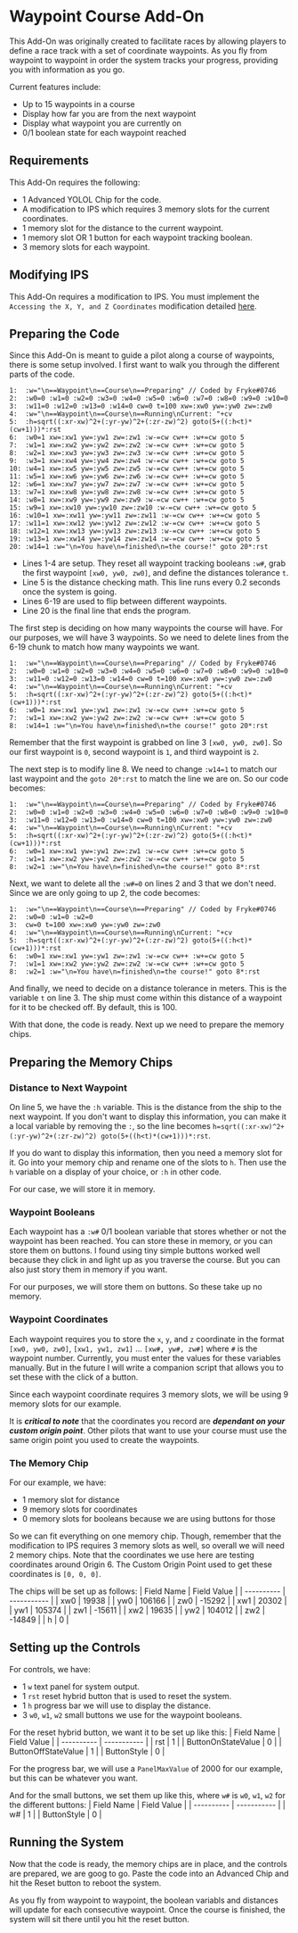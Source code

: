 # Waypoint Course Add-On

This Add-On was originally created to facilitate races by allowing players to define a race track with a set of coordinate waypoints. As you fly from waypoint to waypoint in order the system tracks your progress, providing you with information as you go.

Current features include:

- Up to 15 waypoints in a course
- Display how far you are from the next waypoint
- Display what waypoint you are currently on
- 0/1 boolean state for each waypoint reached

## Requirements

This Add-On requires the following:

- 1 Advanced YOLOL Chip for the code.
- A modification to IPS which requires 3 memory slots for the current coordinates.
- 1 memory slot for the distance to the current waypoint.
- 1 memory slot OR 1 button for each waypoint tracking boolean.
- 3 memory slots for each waypoint.

## Modifying IPS

This Add-On requires a modification to IPS. You must implement the `Accessing the X, Y, and Z Coordinates` modification detailed [here](https://github.com/Tmktahu/IPS/tree/main/Add-Ons). 

## Preparing the Code

Since this Add-On is meant to guide a pilot along a course of waypoints, there is some setup involved.
I first want to walk you through the different parts of the code.

```
1:  :w="\n==Waypoint\n==Course\n==Preparing" // Coded by Fryke#0746
2:  :w0=0 :w1=0 :w2=0 :w3=0 :w4=0 :w5=0 :w6=0 :w7=0 :w8=0 :w9=0 :w10=0
3:  :w11=0 :w12=0 :w13=0 :w14=0 cw=0 t=100 xw=:xw0 yw=:yw0 zw=:zw0
4:  :w="\n==Waypoint\n==Course\n==Running\nCurrent: "+cv
5:  :h=sqrt((:xr-xw)^2+(:yr-yw)^2+(:zr-zw)^2) goto(5+((:h<t)*(cw+1)))*:rst
6:  :w0=1 xw=:xw1 yw=:yw1 zw=:zw1 :w-=cw cw++ :w+=cw goto 5
7:  :w1=1 xw=:xw2 yw=:yw2 zw=:zw2 :w-=cw cw++ :w+=cw goto 5
8:  :w2=1 xw=:xw3 yw=:yw3 zw=:zw3 :w-=cw cw++ :w+=cw goto 5
9:  :w3=1 xw=:xw4 yw=:yw4 zw=:zw4 :w-=cw cw++ :w+=cw goto 5
10: :w4=1 xw=:xw5 yw=:yw5 zw=:zw5 :w-=cw cw++ :w+=cw goto 5
11: :w5=1 xw=:xw6 yw=:yw6 zw=:zw6 :w-=cw cw++ :w+=cw goto 5 
12: :w6=1 xw=:xw7 yw=:yw7 zw=:zw7 :w-=cw cw++ :w+=cw goto 5
13: :w7=1 xw=:xw8 yw=:yw8 zw=:zw8 :w-=cw cw++ :w+=cw goto 5
14: :w8=1 xw=:xw9 yw=:yw9 zw=:zw9 :w-=cw cw++ :w+=cw goto 5
15: :w9=1 xw=:xw10 yw=:yw10 zw=:zw10 :w-=cw cw++ :w+=cw goto 5
16: :w10=1 xw=:xw11 yw=:yw11 zw=:zw11 :w-=cw cw++ :w+=cw goto 5
17: :w11=1 xw=:xw12 yw=:yw12 zw=:zw12 :w-=cw cw++ :w+=cw goto 5
18: :w12=1 xw=:xw13 yw=:yw13 zw=:zw13 :w-=cw cw++ :w+=cw goto 5
19: :w13=1 xw=:xw14 yw=:yw14 zw=:zw14 :w-=cw cw++ :w+=cw goto 5
20: :w14=1 :w="\n=You have\n=finished\n=the course!" goto 20*:rst
```

- Lines 1-4 are setup. They reset all waypoint tracking booleans `:w#`, grab the first waypoint `[xw0, yw0, zw0]`, and define the distances tolerance `t`.
- Line 5 is the distance checking math. This line runs every 0.2 seconds once the system is going.
- Lines 6-19 are used to flip between different waypoints.
- Line 20 is the final line that ends the program.

The first step is deciding on how many waypoints the course will have. For our purposes, we will have 3 waypoints. So we need to delete lines from the 6-19 chunk to match how many waypoints we want.

```
1:  :w="\n==Waypoint\n==Course\n==Preparing" // Coded by Fryke#0746
2:  :w0=0 :w1=0 :w2=0 :w3=0 :w4=0 :w5=0 :w6=0 :w7=0 :w8=0 :w9=0 :w10=0
3:  :w11=0 :w12=0 :w13=0 :w14=0 cw=0 t=100 xw=:xw0 yw=:yw0 zw=:zw0
4:  :w="\n==Waypoint\n==Course\n==Running\nCurrent: "+cv
5:  :h=sqrt((:xr-xw)^2+(:yr-yw)^2+(:zr-zw)^2) goto(5+((:h<t)*(cw+1)))*:rst
6:  :w0=1 xw=:xw1 yw=:yw1 zw=:zw1 :w-=cw cw++ :w+=cw goto 5
7:  :w1=1 xw=:xw2 yw=:yw2 zw=:zw2 :w-=cw cw++ :w+=cw goto 5
8:  :w14=1 :w="\n=You have\n=finished\n=the course!" goto 20*:rst
```

Remember that the first waypoint is grabbed on line 3 `[xw0, yw0, zw0]`. So our first waypoint is `0`, second waypoint is `1`, and third waypoint is `2`.

The next step is to modify line 8. We need to change `:w14=1` to match our last waypoint and the `goto 20*:rst` to match the line we are on. So our code becomes:

```
1:  :w="\n==Waypoint\n==Course\n==Preparing" // Coded by Fryke#0746
2:  :w0=0 :w1=0 :w2=0 :w3=0 :w4=0 :w5=0 :w6=0 :w7=0 :w8=0 :w9=0 :w10=0
3:  :w11=0 :w12=0 :w13=0 :w14=0 cw=0 t=100 xw=:xw0 yw=:yw0 zw=:zw0
4:  :w="\n==Waypoint\n==Course\n==Running\nCurrent: "+cv
5:  :h=sqrt((:xr-xw)^2+(:yr-yw)^2+(:zr-zw)^2) goto(5+((:h<t)*(cw+1)))*:rst
6:  :w0=1 xw=:xw1 yw=:yw1 zw=:zw1 :w-=cw cw++ :w+=cw goto 5
7:  :w1=1 xw=:xw2 yw=:yw2 zw=:zw2 :w-=cw cw++ :w+=cw goto 5
8:  :w2=1 :w="\n=You have\n=finished\n=the course!" goto 8*:rst
```

Next, we want to delete all the `:w#=0` on lines 2 and 3 that we don't need. Since we are only going to up 2, the code becomes:

```
1:  :w="\n==Waypoint\n==Course\n==Preparing" // Coded by Fryke#0746
2:  :w0=0 :w1=0 :w2=0
3:  cw=0 t=100 xw=:xw0 yw=:yw0 zw=:zw0
4:  :w="\n==Waypoint\n==Course\n==Running\nCurrent: "+cv
5:  :h=sqrt((:xr-xw)^2+(:yr-yw)^2+(:zr-zw)^2) goto(5+((:h<t)*(cw+1)))*:rst
6:  :w0=1 xw=:xw1 yw=:yw1 zw=:zw1 :w-=cw cw++ :w+=cw goto 5
7:  :w1=1 xw=:xw2 yw=:yw2 zw=:zw2 :w-=cw cw++ :w+=cw goto 5
8:  :w2=1 :w="\n=You have\n=finished\n=the course!" goto 8*:rst
```

And finally, we need to decide on a distance tolerance in meters. This is the variable `t` on line 3. The ship must come within this distance of a waypoint for it to be checked off. By default, this is 100.

With that done, the code is ready. Next up we need to prepare the memory chips.

## Preparing the Memory Chips

### Distance to Next Waypoint
On line 5, we have the `:h` variable. This is the distance from the ship to the next waypoint. If you don't want to display this information, you can make it a local variable by removing the `:`, so the line becomes `h=sqrt((:xr-xw)^2+(:yr-yw)^2+(:zr-zw)^2) goto(5+((h<t)*(cw+1)))*:rst`.

If you do want to display this information, then you need a memory slot for it. Go into your memory chip and rename one of the slots to `h`. Then use the `h` variable on a display of your choice, or `:h` in other code.

For our case, we will store it in memory.

### Waypoint Booleans

Each waypoint has a `:w#` 0/1 boolean variable that stores whether or not the waypoint has been reached. You can store these in memory, or you can store them on buttons. I found using tiny simple buttons worked well because they click in and light up as you traverse the course. But you can also just story them in memory if you want.

For our purposes, we will store them on buttons. So these take up no memory.

### Waypoint Coordinates

Each waypoint requires you to store the `x`, `y`, and `z` coordinate in the format `[xw0, yw0, zw0]`, `[xw1, yw1, zw1]` ... `[xw#, yw#, zw#]` where `#` is the waypoint number. Currently, you must enter the values for these variables manually. But in the future I will write a companion script that allows you to set these with the click of a button.

Since each waypoint coordinate requires 3 memory slots, we will be using 9 memory slots for our example.

It is **_critical to note_** that the coordinates you record are **_dependant on your custom origin point_**. Other pilots that want to use your course must use the same origin point you used to create the waypoints.

### The Memory Chip

For our example, we have:

- 1 memory slot for distance
- 9 memory slots for coordinates
- 0 memory slots for booleans because we are using buttons for those

So we can fit everything on one memory chip. Though, remember that the modification to IPS requires 3 memory slots as well, so overall we will need 2 memory chips. Note that the coordinates we use here are testing coordinates around Origin 6. The Custom Origin Point used to get these coordinates is `[0, 0, 0]`.

The chips will be set up as follows:
| Field Name | Field Value |
| ---------- | ----------- |
| xw0 | 19938 |
| yw0 | 106166 |
| zw0 | -15292 |
| xw1 | 20302 |
| yw1 | 105374 |
| zw1 | -15611 |
| xw2 | 19635 |
| yw2 | 104012 |
| zw2 | -14849 |
| h | 0 |

## Setting up the Controls

For controls, we have:

- 1 `w` text panel for system output. 
- 1 `rst` reset hybrid button that is used to reset the system.
- 1 `h` progress bar we will use to display the distance.
- 3 `w0`, `w1`, `w2` small buttons we use for the waypoint booleans.

For the reset hybrid button, we want it to be set up like this:
| Field Name | Field Value |
| ---------- | ----------- |
| rst | 1 | 
| ButtonOnStateValue | 0 |
| ButtonOffStateValue | 1 |
| ButtonStyle | 0 |

For the progress bar, we will use a `PanelMaxValue` of 2000 for our example, but this can be whatever you want.

And for the small buttons, we set them up like this, where `w#` is `w0`, `w1`, `w2` for the different buttons:
| Field Name | Field Value |
| ---------- | ----------- |
| w# | 1 | 
| ButtonStyle | 0 |

## Running the System

Now that the code is ready, the memory chips are in place, and the controls are prepared, we are goog to go. Paste the code into an Advanced Chip and hit the Reset button to reboot the system.

As you fly from waypoint to waypoint, the boolean variabls and distances will update for each consecutive waypoint. Once the course is finished, the system will sit there until you hit the reset button.

